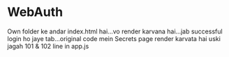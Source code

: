 # WebAuth
Own folder ke andar index.html hai...vo render karvana hai...jab successful login ho jaye tab...original code mein Secrets page render karvata hai uski jagah
101 & 102 line in app.js
